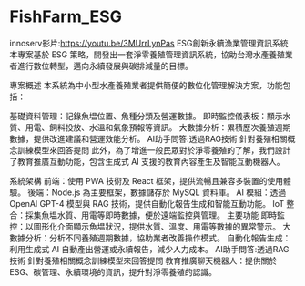 # FishFarm_ESG
innoserv影片:https://youtu.be/3MUrrLynPas
ESG創新永續漁業管理資訊系統
本專案基於 ESG 策略，開發出一套淨零養殖管理資訊系統，協助台灣水產養殖業者進行數位轉型，邁向永續發展與碳排減量的目標。

專案概述
本系統為中小型水產養殖業者提供簡便的數位化管理解決方案，功能包括：

基礎資料管理：記錄魚塭位置、魚種分類及營運數據。
即時監控儀表板：顯示水質、用電、飼料投放、水溫和氣象預報等資訊。
大數據分析：累積歷次養殖週期數據，提供改進建議和營運效能分析。
AI助手問答:透過RAG技術 針對養殖相關概念訓練模型來回答提問
此外，為了增進一般民眾對於淨零養殖的了解，我們設計了教育推廣互動功能，包含生成式 AI 支援的教育內容產生及智能互動機器人。

系統架構
前端：使用 PWA 技術及 React 框架，提供流暢且兼容多裝置的使用體驗。
後端：Node.js 為主要框架，數據儲存於 MySQL 資料庫。
AI 模組：透過 OpenAI GPT-4 模型與 RAG 技術，提供自動化報告生成和智能互動功能。
IoT 整合：採集魚塭水質、用電等即時數據，便於遠端監控與管理。
主要功能
即時監控：以圖形化介面顯示魚塭狀況，提供水質、溫度、用電等數據的異常警示。
大數據分析：分析不同養殖週期數據，協助業者改善操作模式。
自動化報告生成：利用生成式 AI 自動產出營運或永續報告，減少人力成本。
AI助手問答:透過RAG技術 針對養殖相關概念訓練模型來回答提問
教育推廣聊天機器人：提供關於 ESG、碳管理、永續環境的資訊，提升對淨零養殖的認識。
